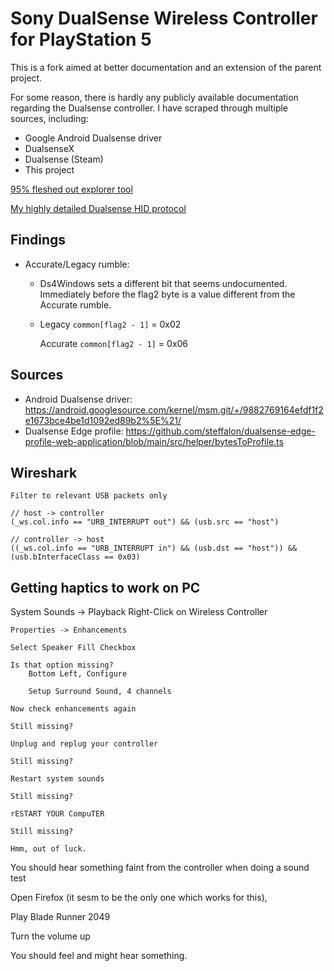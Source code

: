 # Sony DualSense Wireless Controller for PlayStation 5

This is a fork aimed at better documentation and an extension of the parent project.

For some reason, there is hardly any publicly available documentation regarding
the Dualsense controller. I have scraped through multiple sources, including:
- Google Android Dualsense driver
- DualsenseX
- Dualsense (Steam)
- This project

[95% fleshed out explorer tool](https://ricosolana.github.io/dualsense/dualsense-explorer.html)

[My highly detailed Dualsense HID protocol](https://ricosolana.github.io/dualsense/protocol.html)

## Findings
- Accurate/Legacy rumble:
  - Ds4Windows sets a different bit that seems undocumented. Immediately
    before the flag2 byte is a value different from the Accurate rumble.
  - Legacy `common[flag2 - 1]` = 0x02
    
    Accurate `common[flag2 - 1]` = 0x06

## Sources
- Android Dualsense driver: https://android.googlesource.com/kernel/msm.git/+/9882769164efdf1f2e1673bce4be1d1092ed89b2%5E%21/
- Dualsense Edge profile: https://github.com/steffalon/dualsense-edge-profile-web-application/blob/main/src/helper/bytesToProfile.ts

## Wireshark
    Filter to relevant USB packets only

    // host -> controller
    (_ws.col.info == "URB_INTERRUPT out") && (usb.src == "host")

    // controller -> host
    ((_ws.col.info == "URB_INTERRUPT in") && (usb.dst == "host")) && (usb.bInterfaceClass == 0x03)

## Getting haptics to work on PC

System Sounds -> Playback
    Right-Click on Wireless Controller
    
    Properties -> Enhancements
    
    Select Speaker Fill Checkbox
    
    Is that option missing?
        Bottom Left, Configure

        Setup Surround Sound, 4 channels
        
    Now check enhancements again
    
    Still missing?
    
    Unplug and replug your controller
    
    Still missing?
    
    Restart system sounds
    
    Still missing?
    
    rESTART YOUR CompuTER
    
    Still missing?
    
    Hmm, out of luck.
    
You should hear something faint from the controller when doing a sound test

Open Firefox (it sesm to be the only one which works for this),

Play Blade Runner 2049

Turn the volume up

You should feel and might hear something.

